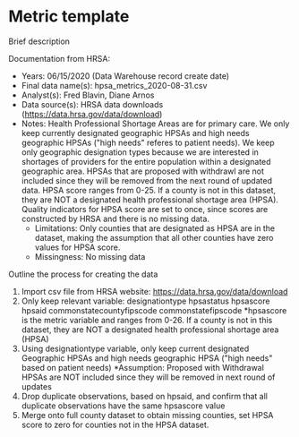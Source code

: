 # Metric template

Brief description



Documentation from HRSA: 
* Years: 06/15/2020 (Data Warehouse record create date)
* Final data name(s): hpsa_metrics_2020-08-31.csv
* Analyst(s): Fred Blavin, Diane Arnos
* Data source(s): HRSA data downloads (https://data.hrsa.gov/data/download)
* Notes: Health Professional Shortage Areas are for primary care. We only keep currently designated geographic HPSAs and high needs geographic HPSAs ("high needs" referes to patient needs). We keep only geographic designation types because we are interested in shortages of providers for the entire population within a designated geographic area. HPSAs that are proposed with withdrawl are not included since they will be removed from the next round of updated data. HPSA score ranges from 0-25. If a county is not in this dataset, they are NOT a designated health professional shortage area (HPSA). Quality indicators for HPSA score are set to once, since scores are constructed by HRSA and there is no missing data.
    * Limitations: Only counties that are designated as HPSA are in the dataset, making the assumption that all other counties have zero values for HPSA score. 
    * Missingness: No missing data

Outline the process for creating the data    

1. Import csv file from HRSA website: https://data.hrsa.gov/data/download
3. Only keep relevant variable: designationtype hpsastatus hpsascore hpsaid commonstatecountyfipscode commonstatefipscode
   *hpsascore is the metric variable and ranges from 0-26. If a county is not in this dataset, they are NOT a designated health professional shortage area (HPSA)
4. Using designationtype variable, only keep current designated Geographic HPSAs and high needs geographic HPSA ("high needs" based on patient needs)
   *Assumption: Proposed with Withdrawal HPSAs are NOT included since they will be removed in next round of updates
5. Drop duplicate observations, based on hpsaid, and confirm that all duplicate observations have the same hpsascore value
6. Merge onto full county dataset to obtain missing counties, set HPSA score to zero for counties not in the HPSA dataset.

